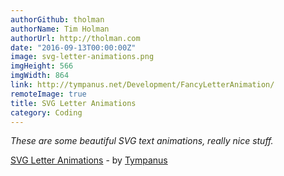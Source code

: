 ```yaml
---
authorGithub: tholman
authorName: Tim Holman
authorUrl: http://tholman.com
date: "2016-09-13T00:00:00Z"
image: svg-letter-animations.png
imgHeight: 566
imgWidth: 864
link: http://tympanus.net/Development/FancyLetterAnimation/
remoteImage: true
title: SVG Letter Animations
category: Coding
---
```


_These are some beautiful SVG text animations, really nice stuff._

[SVG Letter Animations](http://tympanus.net/Development/FancyLetterAnimation/) - by [Tympanus](http://tympanus.net/)
